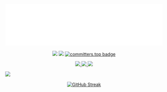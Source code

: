 <p align="center">
  <a href="https://ardwiinoo.my.id/">
    <img src="./images/ardwiinoo.svg" alt="ardwiinoo's header">
  </a>
</p>

<p align="center">
  <img src="https://visitor-badge.laobi.icu/badge?page_id=ardwiinoo.ardwiinoo" />
  <a href="https://github.com/ardwiinoo"><img src="https://img.shields.io/github/followers/ardwiinoo?label=followers&style=social"/></a>
  <a href="https://user-badge.committers.top/indonesia/ardwiinoo"><img src="https://user-badge.committers.top/indonesia/ardwiinoo.svg" alt="committers.top badge"></a>
</p>

<p align="center">
   <a href="https://instagram.com/ardwino_">
    <img src="https://img.shields.io/badge/ardwino_-0078D4?style=for-the-badge&logo=Instagram&logoColor=00AEFF&labelColor=black&color=black">
  </a>
  <a href="https://www.linkedin.com/in/arif-dwi-nugroho/">
    <img src="https://img.shields.io/badge/-arif%20dwi%20nugroho-blue?style=for-the-badge&logo=Linkedin&logoColor=00AEFF&labelColor=black&color=black">
  </a>
  <a href="mailto:ardwiinoo@proton.me">
    <img src="https://img.shields.io/badge/ardwiinoo@proton.me-0078D4?style=for-the-badge&logo=Microsoft-Outlook&logoColor=00AEFF&labelColor=black&color=black">
  </a>
</p>

<img src="https://user-images.githubusercontent.com/73097560/115834477-dbab4500-a447-11eb-908a-139a6edaec5c.gif">

<p align="center">
  <a href="https://git.io/streak-stats"><img src="https://streak-stats.demolab.com?user=ardwiinoo&theme=gruvbox-duo&hide_border=true&fire=EB5454" alt="GitHub Streak" /></a>
</p>
